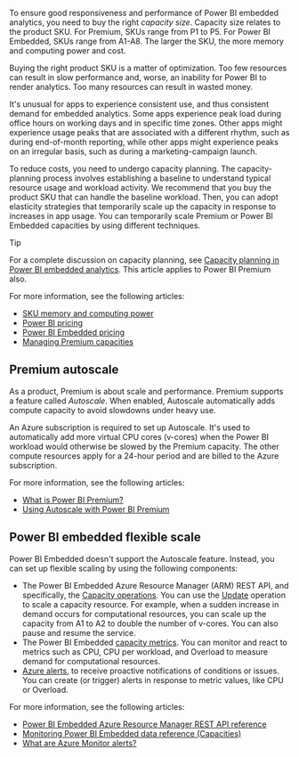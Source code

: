To ensure good responsiveness and performance of Power BI embedded analytics, you need to buy the right *capacity size*. Capacity size relates to the product SKU. For Premium, SKUs range from P1 to P5. For Power BI Embedded, SKUs range from A1-A8. The larger the SKU, the more memory and computing power and cost.

Buying the right product SKU is a matter of optimization. Too few resources can result in slow performance and, worse, an inability for Power BI to render analytics. Too many resources can result in wasted money.

It's unusual for apps to experience consistent use, and thus consistent demand for embedded analytics. Some apps experience peak load during office hours on working days and in specific time zones. Other apps might experience usage peaks that are associated with a different rhythm, such as during end-of-month reporting, while other apps might experience peaks on an irregular basis, such as during a marketing-campaign launch.

To reduce costs, you need to undergo capacity planning. The capacity-planning process involves establishing a baseline to understand typical resource usage and workload activity. We recommend that you buy the product SKU that can handle the baseline workload. Then, you can adopt elasticity strategies that temporarily scale up the capacity in response to increases in app usage. You can temporarily scale Premium or Power BI Embedded capacities by using different techniques.

> [!TIP]
> For a complete discussion on capacity planning, see [Capacity planning in Power BI embedded analytics](/power-bi/developer/embedded/embedded-capacity-planning). This article applies to Power BI Premium also.

For more information, see the following articles:

- [SKU memory and computing power](/power-bi/developer/embedded/embedded-capacity?tabs=gen2?azure-portal=true#sku-memory-and-computing-power)
- [Power BI pricing](https://powerbi.microsoft.com/pricing/?azure-portal=true)
- [Power BI Embedded pricing](https://azure.microsoft.com/pricing/details/power-bi-embedded/?azure-portal=true)
- [Managing Premium capacities](/power-bi/enterprise/service-premium-capacity-manage)

## Premium autoscale

As a product, Premium is about scale and performance. Premium supports a feature called *Autoscale*. When enabled, Autoscale automatically adds compute capacity to avoid slowdowns under heavy use.

An Azure subscription is required to set up Autoscale. It's used to automatically add more virtual CPU cores (v-cores) when the Power BI workload would otherwise be slowed by the Premium capacity. The other compute resources apply for a 24-hour period and are billed to the Azure subscription.

For more information, see the following articles:

- [What is Power BI Premium?](/power-bi/enterprise/service-premium-what-is)
- [Using Autoscale with Power BI Premium](/power-bi/admin/service-premium-auto-scale/?azure-portal=true)

## Power BI embedded flexible scale

Power BI Embedded doesn't support the Autoscale feature. Instead, you can set up flexible scaling by using the following components:

- The Power BI Embedded Azure Resource Manager (ARM) REST API, and specifically, the [Capacity operations](/rest/api/power-bi-embedded/capacities/?azure-portal=true). You can use the [Update](/rest/api/power-bi-embedded/capacities/update/?azure-portal=true) operation to scale a capacity resource. For example, when a sudden increase in demand occurs for computational resources, you can scale up the capacity from A1 to A2 to double the number of v-cores. You can also pause and resume the service.
- The Power BI Embedded [capacity metrics](/power-bi/developer/embedded/monitor-power-bi-embedded-reference?azure-portal=true#capacities). You can monitor and react to metrics such as CPU, CPU per workload, and Overload to measure demand for computational resources.
- [Azure alerts](/azure/azure-monitor/alerts/alerts-overview/?azure-portal=true), to receive proactive notifications of conditions or issues. You can create (or trigger) alerts in response to metric values, like CPU or Overload.

For more information, see the following articles:

- [Power BI Embedded Azure Resource Manager REST API reference](/rest/api/power-bi-embedded/?azure-portal=true)
- [Monitoring Power BI Embedded data reference (Capacities)](/power-bi/developer/embedded/monitor-power-bi-embedded-reference?azure-portal=true#capacities)
- [What are Azure Monitor alerts?](/azure/azure-monitor/alerts/alerts-overview/?azure-portal=true)
